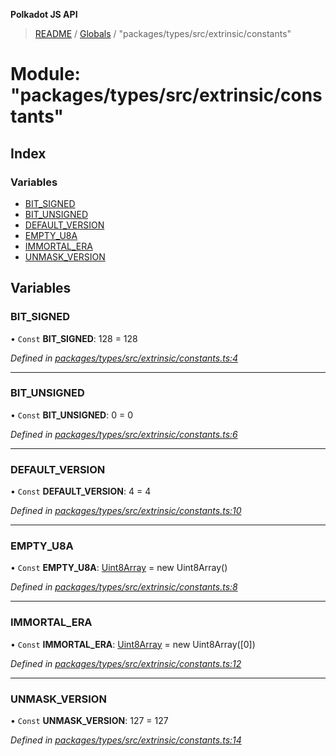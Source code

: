 **Polkadot JS API**

> [README](../README.md) / [Globals](../globals.md) / "packages/types/src/extrinsic/constants"

# Module: "packages/types/src/extrinsic/constants"

## Index

### Variables

* [BIT\_SIGNED](_packages_types_src_extrinsic_constants_.md#bit_signed)
* [BIT\_UNSIGNED](_packages_types_src_extrinsic_constants_.md#bit_unsigned)
* [DEFAULT\_VERSION](_packages_types_src_extrinsic_constants_.md#default_version)
* [EMPTY\_U8A](_packages_types_src_extrinsic_constants_.md#empty_u8a)
* [IMMORTAL\_ERA](_packages_types_src_extrinsic_constants_.md#immortal_era)
* [UNMASK\_VERSION](_packages_types_src_extrinsic_constants_.md#unmask_version)

## Variables

### BIT\_SIGNED

• `Const` **BIT\_SIGNED**: 128 = 128

*Defined in [packages/types/src/extrinsic/constants.ts:4](https://github.com/polkadot-js/api/blob/9d548f787/packages/types/src/extrinsic/constants.ts#L4)*

___

### BIT\_UNSIGNED

• `Const` **BIT\_UNSIGNED**: 0 = 0

*Defined in [packages/types/src/extrinsic/constants.ts:6](https://github.com/polkadot-js/api/blob/9d548f787/packages/types/src/extrinsic/constants.ts#L6)*

___

### DEFAULT\_VERSION

• `Const` **DEFAULT\_VERSION**: 4 = 4

*Defined in [packages/types/src/extrinsic/constants.ts:10](https://github.com/polkadot-js/api/blob/9d548f787/packages/types/src/extrinsic/constants.ts#L10)*

___

### EMPTY\_U8A

• `Const` **EMPTY\_U8A**: [Uint8Array](../classes/_packages_types_src_codec_raw_.raw.md#uint8array) = new Uint8Array()

*Defined in [packages/types/src/extrinsic/constants.ts:8](https://github.com/polkadot-js/api/blob/9d548f787/packages/types/src/extrinsic/constants.ts#L8)*

___

### IMMORTAL\_ERA

• `Const` **IMMORTAL\_ERA**: [Uint8Array](../classes/_packages_types_src_codec_raw_.raw.md#uint8array) = new Uint8Array([0])

*Defined in [packages/types/src/extrinsic/constants.ts:12](https://github.com/polkadot-js/api/blob/9d548f787/packages/types/src/extrinsic/constants.ts#L12)*

___

### UNMASK\_VERSION

• `Const` **UNMASK\_VERSION**: 127 = 127

*Defined in [packages/types/src/extrinsic/constants.ts:14](https://github.com/polkadot-js/api/blob/9d548f787/packages/types/src/extrinsic/constants.ts#L14)*
